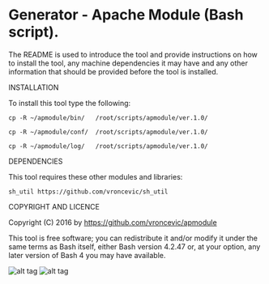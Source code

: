 Generator - Apache Module (Bash script).
================================================================================

The README is used to introduce the tool and provide instructions on
how to install the tool, any machine dependencies it may have and any
other information that should be provided before the tool is installed.

INSTALLATION

To install this tool type the following:

	cp -R ~/apmodule/bin/   /root/scripts/apmodule/ver.1.0/

	cp -R ~/apmodule/conf/  /root/scripts/apmodule/ver.1.0/

	cp -R ~/apmodule/log/   /root/scripts/apmodule/ver.1.0/


DEPENDENCIES

This tool requires these other modules and libraries:

	sh_util https://github.com/vroncevic/sh_util

COPYRIGHT AND LICENCE

Copyright (C) 2016 by https://github.com/vroncevic/apmodule

This tool is free software; you can redistribute it and/or modify
it under the same terms as Bash itself, either Bash version 4.2.47 or,
at your option, any later version of Bash 4 you may have available.

![alt tag](https://raw.githubusercontent.com/vroncevic/apmodule/master/bash_logo.png)
![alt tag](https://raw.githubusercontent.com/vroncevic/apmodule/master/linux_logo.jpg)

